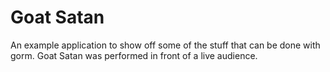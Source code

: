 Goat Satan
==========

An example application to show off some of the stuff that can be done with gorm.
Goat Satan was performed in front of a live audience.
